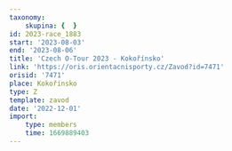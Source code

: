 ```yaml
---
taxonomy:
    skupina: {  }
id: 2023-race_1883
start: '2023-08-03'
end: '2023-08-06'
title: 'Czech O-Tour 2023 - Kokořínsko'
link: 'https://oris.orientacnisporty.cz/Zavod?id=7471'
orisid: '7471'
place: Kokořínsko
type: Z
template: zavod
date: '2022-12-01'
import:
    type: members
    time: 1669889403
---
```


